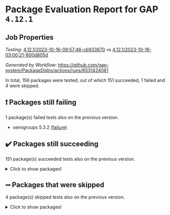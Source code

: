 # Package Evaluation Report for GAP `4.12.1`

## Job Properties

*Testing:* [4.12.1/2023-10-16-09:57:46-cb933870](https://github.com/gap-system/PackageDistro/blob/data/reports/4.12.1/2023-10-16-09:57:46-cb933870) vs [4.12.1/2023-10-16-03:00:21-600d805d](https://github.com/gap-system/PackageDistro/blob/data/reports/4.12.1/2023-10-16-03:00:21-600d805d)

*Generated by Workflow:* https://github.com/gap-system/PackageDistro/actions/runs/6531424061

In total, 156 packages were tested, out of which 151 succeeded, 1 failed and 4 were skipped.

## :exclamation: Packages still failing

1 package(s) failed tests also on the previous version.
- semigroups 5.3.2 [(failure)](https://github.com/gap-system/PackageDistro/actions/runs/6531424061/job/17733672922)

## :heavy_check_mark: Packages still succeeding

151 package(s) succeeded tests also on the previous version.
<details><summary>Click to show packages!</summary>

- 4ti2interface 2023.02-04 [(success)](https://github.com/gap-system/PackageDistro/actions/runs/6531424061/job/17733631565)
- ace 5.6.2 [(success)](https://github.com/gap-system/PackageDistro/actions/runs/6531424061/job/17733631931)
- aclib 1.3.2 [(success)](https://github.com/gap-system/PackageDistro/actions/runs/6531424061/job/17733632273)
- agt 0.3.1 [(success)](https://github.com/gap-system/PackageDistro/actions/runs/6531424061/job/17733632637)
- alnuth 3.2.1 [(success)](https://github.com/gap-system/PackageDistro/actions/runs/6531424061/job/17733632944)
- anupq 3.3.0 [(success)](https://github.com/gap-system/PackageDistro/actions/runs/6531424061/job/17733637879)
- atlasrep 2.1.7 [(success)](https://github.com/gap-system/PackageDistro/actions/runs/6531424061/job/17733638291)
- autodoc 2023.06.19 [(success)](https://github.com/gap-system/PackageDistro/actions/runs/6531424061/job/17733638586)
- automata 1.15 [(success)](https://github.com/gap-system/PackageDistro/actions/runs/6531424061/job/17733638857)
- automgrp 1.3.2 [(success)](https://github.com/gap-system/PackageDistro/actions/runs/6531424061/job/17733639160)
- autpgrp 1.11 [(success)](https://github.com/gap-system/PackageDistro/actions/runs/6531424061/job/17733639454)
- cap 2023.10-06 [(success)](https://github.com/gap-system/PackageDistro/actions/runs/6531424061/job/17733639774)
- caratinterface 2.3.5 [(success)](https://github.com/gap-system/PackageDistro/actions/runs/6531424061/job/17733640089)
- cddinterface 2022.11.01 [(success)](https://github.com/gap-system/PackageDistro/actions/runs/6531424061/job/17733640367)
- circle 1.6.6 [(success)](https://github.com/gap-system/PackageDistro/actions/runs/6531424061/job/17733640727)
- classicpres 1.22 [(success)](https://github.com/gap-system/PackageDistro/actions/runs/6531424061/job/17733641022)
- cohomolo 1.6.11 [(success)](https://github.com/gap-system/PackageDistro/actions/runs/6531424061/job/17733641345)
- congruence 1.2.5 [(success)](https://github.com/gap-system/PackageDistro/actions/runs/6531424061/job/17733641597)
- corelg 1.56 [(success)](https://github.com/gap-system/PackageDistro/actions/runs/6531424061/job/17733641877)
- crime 1.6 [(success)](https://github.com/gap-system/PackageDistro/actions/runs/6531424061/job/17733642268)
- crisp 1.4.6 [(success)](https://github.com/gap-system/PackageDistro/actions/runs/6531424061/job/17733642587)
- crypting 0.10.4 [(success)](https://github.com/gap-system/PackageDistro/actions/runs/6531424061/job/17733642906)
- cryst 4.1.26 [(success)](https://github.com/gap-system/PackageDistro/actions/runs/6531424061/job/17733643164)
- crystcat 1.1.10 [(success)](https://github.com/gap-system/PackageDistro/actions/runs/6531424061/job/17733643436)
- ctbllib 1.3.6 [(success)](https://github.com/gap-system/PackageDistro/actions/runs/6531424061/job/17733643738)
- cubefree 1.19 [(success)](https://github.com/gap-system/PackageDistro/actions/runs/6531424061/job/17733644054)
- curlinterface 2.3.2 [(success)](https://github.com/gap-system/PackageDistro/actions/runs/6531424061/job/17733644392)
- cvec 2.8.1 [(success)](https://github.com/gap-system/PackageDistro/actions/runs/6531424061/job/17733644701)
- datastructures 0.3.0 [(success)](https://github.com/gap-system/PackageDistro/actions/runs/6531424061/job/17733645031)
- deepthought 1.0.6 [(success)](https://github.com/gap-system/PackageDistro/actions/runs/6531424061/job/17733645309)
- design 1.8 [(success)](https://github.com/gap-system/PackageDistro/actions/runs/6531424061/job/17733645624)
- difsets 2.3.1 [(success)](https://github.com/gap-system/PackageDistro/actions/runs/6531424061/job/17733645921)
- digraphs 1.6.3 [(success)](https://github.com/gap-system/PackageDistro/actions/runs/6531424061/job/17733646265)
- edim 1.3.7 [(success)](https://github.com/gap-system/PackageDistro/actions/runs/6531424061/job/17733646597)
- example 4.3.4 [(success)](https://github.com/gap-system/PackageDistro/actions/runs/6531424061/job/17733646889)
- examplesforhomalg 2023.10-01 [(success)](https://github.com/gap-system/PackageDistro/actions/runs/6531424061/job/17733647161)
- factint 1.6.3 [(success)](https://github.com/gap-system/PackageDistro/actions/runs/6531424061/job/17733647483)
- ferret 1.0.9 [(success)](https://github.com/gap-system/PackageDistro/actions/runs/6531424061/job/17733647791)
- fga 1.5.0 [(success)](https://github.com/gap-system/PackageDistro/actions/runs/6531424061/job/17733648088)
- fining 1.5.6 [(success)](https://github.com/gap-system/PackageDistro/actions/runs/6531424061/job/17733648421)
- float 1.0.3 [(success)](https://github.com/gap-system/PackageDistro/actions/runs/6531424061/job/17733648729)
- format 1.4.3 [(success)](https://github.com/gap-system/PackageDistro/actions/runs/6531424061/job/17733649003)
- forms 1.2.9 [(success)](https://github.com/gap-system/PackageDistro/actions/runs/6531424061/job/17733649298)
- fplsa 1.2.6 [(success)](https://github.com/gap-system/PackageDistro/actions/runs/6531424061/job/17733649619)
- fr 2.4.12 [(success)](https://github.com/gap-system/PackageDistro/actions/runs/6531424061/job/17733649951)
- francy 2.0.3 [(success)](https://github.com/gap-system/PackageDistro/actions/runs/6531424061/job/17733650263)
- fwtree 1.3 [(success)](https://github.com/gap-system/PackageDistro/actions/runs/6531424061/job/17733650604)
- gapdoc 1.6.6 [(success)](https://github.com/gap-system/PackageDistro/actions/runs/6531424061/job/17733650962)
- gauss 2023.02-04 [(success)](https://github.com/gap-system/PackageDistro/actions/runs/6531424061/job/17733651315)
- gaussforhomalg 2023.10-01 [(success)](https://github.com/gap-system/PackageDistro/actions/runs/6531424061/job/17733651621)
- gbnp 1.0.5 [(success)](https://github.com/gap-system/PackageDistro/actions/runs/6531424061/job/17733651953)
- generalizedmorphismsforcap 2023.08-02 [(success)](https://github.com/gap-system/PackageDistro/actions/runs/6531424061/job/17733652263)
- genss 1.6.8 [(success)](https://github.com/gap-system/PackageDistro/actions/runs/6531424061/job/17733652578)
- gradedmodules 2023.09-01 [(success)](https://github.com/gap-system/PackageDistro/actions/runs/6531424061/job/17733652914)
- gradedringforhomalg 2023.08-01 [(success)](https://github.com/gap-system/PackageDistro/actions/runs/6531424061/job/17733653229)
- grape 4.9.0 [(success)](https://github.com/gap-system/PackageDistro/actions/runs/6531424061/job/17733653524)
- groupoids 1.73 [(success)](https://github.com/gap-system/PackageDistro/actions/runs/6531424061/job/17733653817)
- grpconst 2.6.4 [(success)](https://github.com/gap-system/PackageDistro/actions/runs/6531424061/job/17733654142)
- guarana 0.96.3 [(success)](https://github.com/gap-system/PackageDistro/actions/runs/6531424061/job/17733654507)
- guava 3.18 [(success)](https://github.com/gap-system/PackageDistro/actions/runs/6531424061/job/17733654852)
- hap 1.60 [(success)](https://github.com/gap-system/PackageDistro/actions/runs/6531424061/job/17733655197)
- hapcryst 0.1.15 [(success)](https://github.com/gap-system/PackageDistro/actions/runs/6531424061/job/17733655470)
- hecke 1.5.3 [(success)](https://github.com/gap-system/PackageDistro/actions/runs/6531424061/job/17733655760)
- help 3.5 [(success)](https://github.com/gap-system/PackageDistro/actions/runs/6531424061/job/17733656112)
- homalg 2023.10-01 [(success)](https://github.com/gap-system/PackageDistro/actions/runs/6531424061/job/17733656455)
- homalgtocas 2023.08-01 [(success)](https://github.com/gap-system/PackageDistro/actions/runs/6531424061/job/17733656713)
- idrel 2.45 [(success)](https://github.com/gap-system/PackageDistro/actions/runs/6531424061/job/17733657005)
- images 1.3.1 [(success)](https://github.com/gap-system/PackageDistro/actions/runs/6531424061/job/17733657268)
- intpic 0.3.0 [(success)](https://github.com/gap-system/PackageDistro/actions/runs/6531424061/job/17733657657)
- io 4.8.1 [(success)](https://github.com/gap-system/PackageDistro/actions/runs/6531424061/job/17733657958)
- io_forhomalg 2023.02-04 [(success)](https://github.com/gap-system/PackageDistro/actions/runs/6531424061/job/17733658290)
- irredsol 1.4.4 [(success)](https://github.com/gap-system/PackageDistro/actions/runs/6531424061/job/17733658543)
- json 2.1.1 [(success)](https://github.com/gap-system/PackageDistro/actions/runs/6531424061/job/17733658818)
- jupyterkernel 1.5.0 [(success)](https://github.com/gap-system/PackageDistro/actions/runs/6531424061/job/17733659094)
- jupyterviz 1.5.6 [(success)](https://github.com/gap-system/PackageDistro/actions/runs/6531424061/job/17733659380)
- kan 1.36 [(success)](https://github.com/gap-system/PackageDistro/actions/runs/6531424061/job/17733659673)
- kbmag 1.5.11 [(success)](https://github.com/gap-system/PackageDistro/actions/runs/6531424061/job/17733659929)
- laguna 3.9.6 [(success)](https://github.com/gap-system/PackageDistro/actions/runs/6531424061/job/17733660219)
- liealgdb 2.2.1 [(success)](https://github.com/gap-system/PackageDistro/actions/runs/6531424061/job/17733660490)
- liepring 2.8 [(success)](https://github.com/gap-system/PackageDistro/actions/runs/6531424061/job/17733660726)
- liering 2.4.2 [(success)](https://github.com/gap-system/PackageDistro/actions/runs/6531424061/job/17733660990)
- linearalgebraforcap 2023.10-03 [(success)](https://github.com/gap-system/PackageDistro/actions/runs/6531424061/job/17733661286)
- localizeringforhomalg 2023.10-01 [(success)](https://github.com/gap-system/PackageDistro/actions/runs/6531424061/job/17733661566)
- loops 3.4.3 [(success)](https://github.com/gap-system/PackageDistro/actions/runs/6531424061/job/17733661882)
- lpres 1.0.3 [(success)](https://github.com/gap-system/PackageDistro/actions/runs/6531424061/job/17733662132)
- majoranaalgebras 1.5.1 [(success)](https://github.com/gap-system/PackageDistro/actions/runs/6531424061/job/17733662413)
- mapclass 1.4.6 [(success)](https://github.com/gap-system/PackageDistro/actions/runs/6531424061/job/17733662622)
- matgrp 0.70 [(success)](https://github.com/gap-system/PackageDistro/actions/runs/6531424061/job/17733662895)
- matricesforhomalg 2023.10-01 [(success)](https://github.com/gap-system/PackageDistro/actions/runs/6531424061/job/17733663126)
- modisom 2.5.4 [(success)](https://github.com/gap-system/PackageDistro/actions/runs/6531424061/job/17733663429)
- modulepresentationsforcap 2023.10-01 [(success)](https://github.com/gap-system/PackageDistro/actions/runs/6531424061/job/17733663698)
- modules 2023.10-01 [(success)](https://github.com/gap-system/PackageDistro/actions/runs/6531424061/job/17733663939)
- monoidalcategories 2023.08-11 [(success)](https://github.com/gap-system/PackageDistro/actions/runs/6531424061/job/17733664219)
- nconvex 2022.09-01 [(success)](https://github.com/gap-system/PackageDistro/actions/runs/6531424061/job/17733664474)
- nilmat 1.4.2 [(success)](https://github.com/gap-system/PackageDistro/actions/runs/6531424061/job/17733664776)
- nock 1.5 [(success)](https://github.com/gap-system/PackageDistro/actions/runs/6531424061/job/17733665087)
- normalizinterface 1.3.6 [(success)](https://github.com/gap-system/PackageDistro/actions/runs/6531424061/job/17733665403)
- nq 2.5.10 [(success)](https://github.com/gap-system/PackageDistro/actions/runs/6531424061/job/17733665702)
- numericalsgps 1.3.1 [(success)](https://github.com/gap-system/PackageDistro/actions/runs/6531424061/job/17733665991)
- openmath 11.5.3 [(success)](https://github.com/gap-system/PackageDistro/actions/runs/6531424061/job/17733666285)
- orb 4.9.0 [(success)](https://github.com/gap-system/PackageDistro/actions/runs/6531424061/job/17733666594)
- packagemanager 1.4.1 [(success)](https://github.com/gap-system/PackageDistro/actions/runs/6531424061/job/17733666887)
- patternclass 2.4.3 [(success)](https://github.com/gap-system/PackageDistro/actions/runs/6531424061/job/17733667188)
- permut 2.0.4 [(success)](https://github.com/gap-system/PackageDistro/actions/runs/6531424061/job/17733667517)
- polenta 1.3.10 [(success)](https://github.com/gap-system/PackageDistro/actions/runs/6531424061/job/17733667780)
- polymaking 0.8.7 [(success)](https://github.com/gap-system/PackageDistro/actions/runs/6531424061/job/17733668052)
- primgrp 3.4.4 [(success)](https://github.com/gap-system/PackageDistro/actions/runs/6531424061/job/17733668361)
- profiling 2.5.4 [(success)](https://github.com/gap-system/PackageDistro/actions/runs/6531424061/job/17733668644)
- qpa 1.34 [(success)](https://github.com/gap-system/PackageDistro/actions/runs/6531424061/job/17733668961)
- quagroup 1.8.3 [(success)](https://github.com/gap-system/PackageDistro/actions/runs/6531424061/job/17733669263)
- radiroot 2.9 [(success)](https://github.com/gap-system/PackageDistro/actions/runs/6531424061/job/17733669517)
- rcwa 4.7.1 [(success)](https://github.com/gap-system/PackageDistro/actions/runs/6531424061/job/17733669790)
- rds 1.8 [(success)](https://github.com/gap-system/PackageDistro/actions/runs/6531424061/job/17733670787)
- recog 1.4.2 [(success)](https://github.com/gap-system/PackageDistro/actions/runs/6531424061/job/17733671086)
- repndecomp 1.3.0 [(success)](https://github.com/gap-system/PackageDistro/actions/runs/6531424061/job/17733671346)
- repsn 3.1.1 [(success)](https://github.com/gap-system/PackageDistro/actions/runs/6531424061/job/17733671581)
- resclasses 4.7.3 [(success)](https://github.com/gap-system/PackageDistro/actions/runs/6531424061/job/17733671850)
- ringsforhomalg 2023.09-01 [(success)](https://github.com/gap-system/PackageDistro/actions/runs/6531424061/job/17733672142)
- sco 2023.08-01 [(success)](https://github.com/gap-system/PackageDistro/actions/runs/6531424061/job/17733672447)
- scscp 2.4.1 [(success)](https://github.com/gap-system/PackageDistro/actions/runs/6531424061/job/17733672696)
- sglppow 2.3 [(success)](https://github.com/gap-system/PackageDistro/actions/runs/6531424061/job/17733673193)
- sgpviz 0.999.5 [(success)](https://github.com/gap-system/PackageDistro/actions/runs/6531424061/job/17733673423)
- simpcomp 2.1.14 [(success)](https://github.com/gap-system/PackageDistro/actions/runs/6531424061/job/17733673719)
- singular 2023.02.09 [(success)](https://github.com/gap-system/PackageDistro/actions/runs/6531424061/job/17733674003)
- sl2reps 1.1 [(success)](https://github.com/gap-system/PackageDistro/actions/runs/6531424061/job/17733674271)
- sla 1.5.3 [(success)](https://github.com/gap-system/PackageDistro/actions/runs/6531424061/job/17733674523)
- smallgrp 1.5.3 [(success)](https://github.com/gap-system/PackageDistro/actions/runs/6531424061/job/17733674774)
- smallsemi 0.6.13 [(success)](https://github.com/gap-system/PackageDistro/actions/runs/6531424061/job/17733675019)
- sonata 2.9.6 [(success)](https://github.com/gap-system/PackageDistro/actions/runs/6531424061/job/17733675304)
- sophus 1.27 [(success)](https://github.com/gap-system/PackageDistro/actions/runs/6531424061/job/17733675568)
- sotgrps 1.2 [(success)](https://github.com/gap-system/PackageDistro/actions/runs/6531424061/job/17733675845)
- spinsym 1.5.2 [(success)](https://github.com/gap-system/PackageDistro/actions/runs/6531424061/job/17733676151)
- standardff 1.0 [(success)](https://github.com/gap-system/PackageDistro/actions/runs/6531424061/job/17733676487)
- symbcompcc 1.3.2 [(success)](https://github.com/gap-system/PackageDistro/actions/runs/6531424061/job/17733676819)
- thelma 1.3 [(success)](https://github.com/gap-system/PackageDistro/actions/runs/6531424061/job/17733677151)
- tomlib 1.2.9 [(success)](https://github.com/gap-system/PackageDistro/actions/runs/6531424061/job/17733677477)
- toolsforhomalg 2023.10-01 [(success)](https://github.com/gap-system/PackageDistro/actions/runs/6531424061/job/17733677862)
- toric 1.9.5 [(success)](https://github.com/gap-system/PackageDistro/actions/runs/6531424061/job/17733678211)
- toricvarieties 2022.07.13 [(success)](https://github.com/gap-system/PackageDistro/actions/runs/6531424061/job/17733678484)
- transgrp 3.6.4 [(success)](https://github.com/gap-system/PackageDistro/actions/runs/6531424061/job/17733678757)
- ugaly 4.1.3 [(success)](https://github.com/gap-system/PackageDistro/actions/runs/6531424061/job/17733679052)
- unipot 1.5 [(success)](https://github.com/gap-system/PackageDistro/actions/runs/6531424061/job/17733679346)
- unitlib 4.2.0 [(success)](https://github.com/gap-system/PackageDistro/actions/runs/6531424061/job/17733679683)
- utils 0.84 [(success)](https://github.com/gap-system/PackageDistro/actions/runs/6531424061/job/17733679989)
- uuid 0.7 [(success)](https://github.com/gap-system/PackageDistro/actions/runs/6531424061/job/17733680314)
- walrus 0.9991 [(success)](https://github.com/gap-system/PackageDistro/actions/runs/6531424061/job/17733680662)
- wedderga 4.10.4 [(success)](https://github.com/gap-system/PackageDistro/actions/runs/6531424061/job/17733680956)
- xmod 2.91 [(success)](https://github.com/gap-system/PackageDistro/actions/runs/6531424061/job/17733681264)
- xmodalg 1.23 [(success)](https://github.com/gap-system/PackageDistro/actions/runs/6531424061/job/17733681615)
- yangbaxter 0.10.3 [(success)](https://github.com/gap-system/PackageDistro/actions/runs/6531424061/job/17733681950)
- zeromqinterface 0.14 [(success)](https://github.com/gap-system/PackageDistro/actions/runs/6531424061/job/17733682249)
</details>

## :heavy_minus_sign: Packages that were skipped

4 package(s) skipped tests also on the previous version.
<details><summary>Click to show packages!</summary>

- browse 1.8.21 [(skipped)](https://github.com/gap-system/PackageDistro/actions/runs/6531424061/job/17732633037)
- itc 1.5.1 [(skipped)](https://github.com/gap-system/PackageDistro/actions/runs/6531424061/job/17732633037)
- polycyclic 2.16 [(skipped)](https://github.com/gap-system/PackageDistro/actions/runs/6531424061/job/17732633037)
- xgap 4.31 [(skipped)](https://github.com/gap-system/PackageDistro/actions/runs/6531424061/job/17732633037)
</details>

